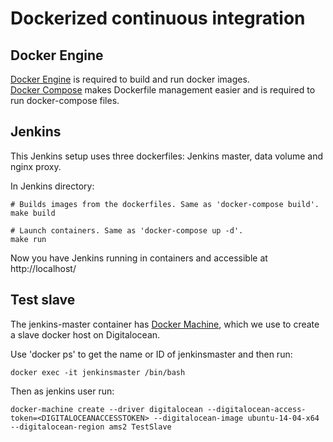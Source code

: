 # Dockerized continuous integration

## Docker Engine
[Docker Engine](https://docs.docker.com/engine/installation/) is required to build and run docker images.  
[Docker Compose](https://docs.docker.com/compose/install/) makes Dockerfile management easier and is required to run docker-compose files.  

## Jenkins
This Jenkins setup uses three dockerfiles: Jenkins master, data volume and nginx proxy.  

In Jenkins directory: 
```shell
# Builds images from the dockerfiles. Same as 'docker-compose build'.
make build

# Launch containers. Same as 'docker-compose up -d'.
make run
```

Now you have Jenkins running in containers and accessible at http://localhost/

## Test slave
The jenkins-master container has [Docker Machine](https://docs.docker.com/machine/overview/), which we use to create a slave docker host on Digitalocean.  

Use 'docker ps' to get the name or ID of jenkinsmaster and then run:
```shell
docker exec -it jenkinsmaster /bin/bash
```

Then as jenkins user run: 
```shell
docker-machine create --driver digitalocean --digitalocean-access-token=<DIGITALOCEANACCESSTOKEN> --digitalocean-image ubuntu-14-04-x64 --digitalocean-region ams2 TestSlave
```
